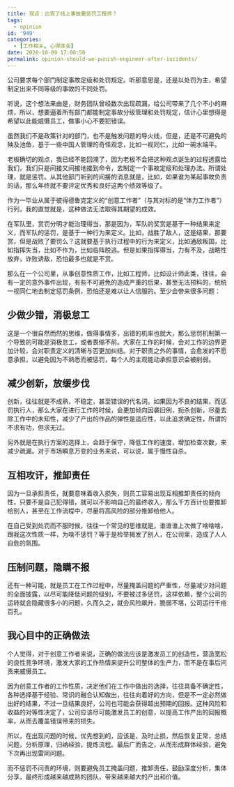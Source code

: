```yaml
---
title: 观点：出现了线上事故要惩罚工程师？
tags:
  - opinion
id: '949'
categories:
  - [工作相关, 心得体会]
date: 2020-10-09 17:00:50
permalink: opinion-should-we-punish-engineer-after-incidents/
---
```


公司要求每个部门制定事故定级和处罚规定。听那意思是，还是以处罚为主，希望制定出来不同等级的事故的不同处罚。

听说，这个想法来由是，财务团队曾经数次出现疏漏，给公司带来了几个不小的麻烦，所以，想要逼着所有部门都能制定事故分级管理和处罚规定，估计心里想得是希望以此能威慑员工，做事小心不要犯错误。
<!-- more -->
虽然我们不是政策针对的部门，也不是触发问题的导火线，但是，还是不可避免的殃及池鱼，基于一些中国人管理的奇怪观念，比如一视同仁，比如一碗水端平。

老板确切的观点，我已经不能回溯了，因为老板不会把这种观点诞生的过程透露给我们，我们只是间接又间接地接到命令，去制定一个事故定级和处理办法。所谓处理，就是惩罚。从其他部门听到的间接的消息就是，比如，如果谁为某起事故负责的话，那么年终就不要评定优秀和良好这两个绩效等级了。

作为一毕业从属于彼得德鲁克定义的“创意工作者”（与其对标的是“体力工作者”）行列，我的直觉就是，这种做法无法取得其期望的成效。

在军队里，赏罚分明才能治理得当，那是因为，军队的奖赏是基于一种结果来定义，而军队的惩罚，是基于一种行为来定义。比如，战胜了敌人，这是结果，那要赏，但是战败了要罚么？这就要基于执行过程中的行为来定义，比如通敌叛国，比如指挥失当，比如不作为，比如临阵脱逃。但是如果指挥得当，力有不及，战略性放弃，诈败诱敌，恐怕最多也就是不赏。

那么在一个公司里，从事创意性质工作，比如工程师，比如设计师此类，往往，会有一定的意外事件出现，有些不可避免的造成严重的后果，甚至无法预料的，统统一视同仁地去制定惩罚条例，恐怕还是难以让人信服的。至少会带来很多问题：

## 少做少错，消极怠工

这是一个很自然而然的思维，做得事情多，出错的机率也就大，那么惩罚机制第一个导致的可能是消极怠工，或者畏缩不前。大家在工作的时候，会对工作的边界更加计较，会对职责定义的清晰与否更加纠结。对于职责之外的事情，会愈发的不愿意承担，以避免因为不熟悉而被惩罚，每个人的主观能动承担意识会被削弱。

## 减少创新，放缓步伐

创新，往往就是不成熟，不稳定，甚至错误的代名词。如果因为不良的结果，而惩罚执行人，那么大家在进行工作的时候，会更加倾向因袭旧例，扼杀创新，尽量去除工作中的未知性，减少了产出的作品的弹性是适应性，以此追求确定性，所谓的不求有功，但求无过。

另外就是在执行方案的选择上，会趋于保守，降低工作的速度，增加检查次数，来减少疏漏。对于市场瞬息万变的业务来说，可以说，属于慢性自杀。

## 互相攻讦，推卸责任

因为一旦承担责任，就要意味着收入损失，则员工容易出现互相推卸责任的倾向性，只要不是自己犯得错，就可以不影响自己的最终收入，那么千方百计也要推卸给别人，甚至在工作流程中，尽量将高风险的部分推卸给他人。

在自己受到处罚而不服时候，往往一个常见的思维就是，谁谁谁上次做了啥啥啥，跟我这次性质一样，为啥不惩罚？等于是检举揭发了别人，在公司里，造成了人人自危的氛围。

## 压制问题，隐瞒不报

还有一种可能，就是员工在工作过程中，尽量掩盖问题的严重性，尽量减少对问题的全面披露，以尽可能降低问题的级别，不要被过多惩罚，这样依赖，整个公司的运转就会隐藏很多小的问题，久而久之，就会风险飙升，脆弱不堪，公司运行千疮百孔。

## 我心目中的正确做法

个人觉得，对于创意工作者来说，正确的做法应该是激发员工的创造性，营造宽松的良性竞争环境，激发大家的工作热情来提升公司整体的生产力，而不是在事后问责来威慑员工。

因为创意工作者的工作性质，决定他们在工作中做出的选择，往往具备不确定性，各种选择基于经验、常识的融合认知做出，往往向着好的方向，但是不一定必然做出好的结果，不过一旦结果良好，公司也可能会获得超出预期的回报。这种风险和收益的对等性决定了，公司应该尽可能激发员工的创意，以提高工作产出的回报概率，从而去覆盖错误带来的损失。

所以，在出现问题的时候，优先想到的，应该是，及时止损，然后恢复正常，总结问题，分析原理，归纳经验，提炼流程。最后广而告之，从而形成群体经验，避免下次再出现雷同问题。

而不惩罚不问责的环境，则要避免员工掩盖问题，推卸责任，鼓励深度分析，集体分享，最终形成越来越成熟的团队，带来越来越大的产出和价值。